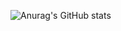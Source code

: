 ![Anurag's GitHub stats](https://github-readme-stats.vercel.app/api?username=minjae9610&show_icons=true&theme=radical)

